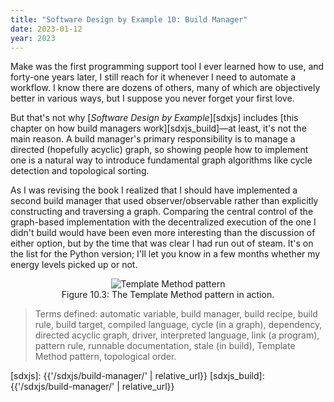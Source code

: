 ```yaml
---
title: "Software Design by Example 10: Build Manager"
date: 2023-01-12
year: 2023
---
```


Make was the first programming support tool I ever learned how to use,
and forty-one years later,
I still reach for it whenever I need to automate a workflow.
I know there are dozens of others,
many of which are objectively better in various ways,
but I suppose you never forget your first love.

But that's not why [*Software Design by Example*][sdxjs] includes
[this chapter on how build managers work][sdxjs_build]—at least,
it's not the main reason.
A build manager's primary responsibility is to manage a directed (hopefully acyclic) graph,
so showing people how to implement one is a natural way to introduce fundamental graph algorithms
like cycle detection and topological sorting.

As I was revising the book I realized that
I should have implemented a second build manager
that used observer/observable rather than explicitly constructing and traversing a graph.
Comparing the central control of the graph-based implementation
with the decentralized execution of the one I didn't build
would have been even more interesting than the discussion of either option,
but by the time that was clear I had run out of steam.
It's on the list for the Python version;
I'll let you know in a few months whether my energy levels picked up or not.

<figure id="build-manager-template-method" align="center">
  <img src="{{'/sdxjs/build-manager/template-method.svg' | relative_url}}" alt="Template Method pattern"/>
  <figcaption>Figure 10.3: The Template Method pattern in action.</figcaption>
</figure>

> Terms defined: automatic variable, build manager, build recipe, build rule, build target, compiled language, cycle (in a graph), dependency, directed acyclic graph, driver, interpreted language, link (a program), pattern rule, runnable documentation, stale (in build), Template Method pattern, topological order.

[sdxjs]: {{'/sdxjs/build-manager/' | relative_url}}
[sdxjs_build]: {{'/sdxjs/build-manager/' | relative_url}}
